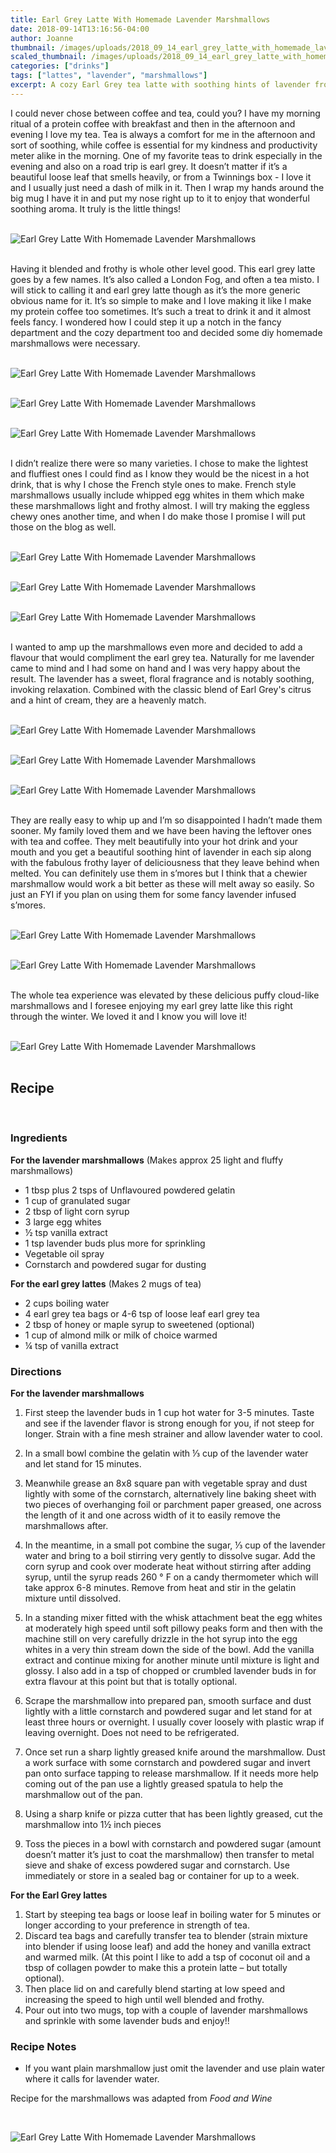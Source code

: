 ```yaml
---
title: Earl Grey Latte With Homemade Lavender Marshmallows
date: 2018-09-14T13:16:56-04:00
author: Joanne
thumbnail: /images/uploads/2018_09_14_earl_grey_latte_with_homemade_lavender_marshmallows_1.jpg
scaled_thumbnail: /images/uploads/2018_09_14_earl_grey_latte_with_homemade_lavender_marshmallows_0.jpg
categories: ["drinks"]
tags: ["lattes", "lavender", "marshmallows"]
excerpt: A cozy Earl Grey tea latte with soothing hints of lavender from the infused fluffy and light French style marshmallows
---
```


I could never chose between coffee and tea, could you? I have my morning ritual of a protein coffee with breakfast and then in the afternoon and evening I love my tea. Tea is always a comfort for me in the afternoon and sort of soothing, while coffee is essential for my kindness and productivity meter alike in the morning. One of my favorite teas to drink especially in the evening and also on a road trip is earl grey. It doesn’t matter if it’s a beautiful loose leaf that smells heavily, or from a Twinnings box - I love it and I usually just need a dash of milk in it. Then I wrap my hands around the big mug I have it in and put my nose right up to it to enjoy that wonderful soothing aroma. It truly is the little things!
</br>
</br>

![Earl Grey Latte With Homemade Lavender Marshmallows](/images/uploads/2018_09_14_earl_grey_latte_with_homemade_lavender_marshmallows_2.jpg)
</br>
</br>

Having it blended and frothy is whole other level good. This earl grey latte goes by a few names. It’s also called a London Fog, and often a tea misto. I will stick to calling it and earl grey latte though as it’s the more generic obvious name for it. It’s so simple to make and I love making it like I make my protein coffee too sometimes. It’s such a treat to drink it and it almost feels fancy. I wondered how I could step it up a notch in the fancy department and the cozy department too and decided some diy homemade marshmallows were necessary.
</br>
</br>

![Earl Grey Latte With Homemade Lavender Marshmallows](/images/uploads/2018_09_14_earl_grey_latte_with_homemade_lavender_marshmallows_3.jpg)
</br>
</br>

![Earl Grey Latte With Homemade Lavender Marshmallows](/images/uploads/2018_09_14_earl_grey_latte_with_homemade_lavender_marshmallows_4.jpg)
</br>
</br>

![Earl Grey Latte With Homemade Lavender Marshmallows](/images/uploads/2018_09_14_earl_grey_latte_with_homemade_lavender_marshmallows_5.jpg)
</br>
</br>

I didn’t realize there were so many varieties. I chose to make the lightest and fluffiest ones I could find as I know they would be the nicest in a hot drink, that is why I chose the French style ones to make. French style marshmallows usually include whipped egg whites in them which make these marshmallows light and frothy almost. I will try making the eggless chewy ones another time, and when I do make those I promise I will put those on the blog as well.
</br>
</br>

![Earl Grey Latte With Homemade Lavender Marshmallows](/images/uploads/2018_09_14_earl_grey_latte_with_homemade_lavender_marshmallows_6.jpg)
</br>
</br>

![Earl Grey Latte With Homemade Lavender Marshmallows](/images/uploads/2018_09_14_earl_grey_latte_with_homemade_lavender_marshmallows_7.jpg)
</br>
</br>

![Earl Grey Latte With Homemade Lavender Marshmallows](/images/uploads/2018_09_14_earl_grey_latte_with_homemade_lavender_marshmallows_8.jpg)
</br>
</br>

I wanted to amp up the marshmallows even more and decided to add a flavour that would compliment the earl grey tea. Naturally for me lavender came to mind and I had some on hand and I was very happy about the result. The lavender has a sweet, floral fragrance and is notably soothing, invoking relaxation. Combined with the classic blend of Earl Grey's citrus and a hint of cream, they are a heavenly match.
</br>
</br>

![Earl Grey Latte With Homemade Lavender Marshmallows](/images/uploads/2018_09_14_earl_grey_latte_with_homemade_lavender_marshmallows_9.jpg)
</br>
</br>

![Earl Grey Latte With Homemade Lavender Marshmallows](/images/uploads/2018_09_14_earl_grey_latte_with_homemade_lavender_marshmallows_10.jpg)
</br>
</br>

![Earl Grey Latte With Homemade Lavender Marshmallows](/images/uploads/2018_09_14_earl_grey_latte_with_homemade_lavender_marshmallows_11.jpg)
</br>
</br>

They are really easy to whip up and I’m so disappointed I hadn’t made them sooner. My family loved them and we have been having the leftover ones with tea and coffee. They melt beautifully into your hot drink and your mouth and you get a beautiful soothing hint of lavender in each sip along with the fabulous frothy layer of deliciousness that they leave behind when melted. You can definitely use them in s’mores but I think that a chewier marshmallow would work a bit better as these will melt away so easily. So just an FYI if you plan on using them for some fancy lavender infused s’mores.
</br>
</br>

![Earl Grey Latte With Homemade Lavender Marshmallows](/images/uploads/2018_09_14_earl_grey_latte_with_homemade_lavender_marshmallows_12.jpg)
</br>
</br>

![Earl Grey Latte With Homemade Lavender Marshmallows](/images/uploads/2018_09_14_earl_grey_latte_with_homemade_lavender_marshmallows_13.jpg)
</br>
</br>

The whole tea experience was elevated by these delicious puffy cloud-like marshmallows and I foresee enjoying my earl grey latte like this right through the winter. We loved it and I know you will love it!
</br>
</br>

![Earl Grey Latte With Homemade Lavender Marshmallows](/images/uploads/2018_09_14_earl_grey_latte_with_homemade_lavender_marshmallows_14.jpg)
</br>
</br>

## Recipe
</br>

### Ingredients

__For the lavender marshmallows__ (Makes approx 25 light and fluffy marshmallows)

* 1 tbsp plus 2 tsps of Unflavoured powdered gelatin
* 1 cup of granulated sugar
* 2 tbsp of light corn syrup
* 3 large egg whites
* &frac12; tsp vanilla extract
* 1 tsp lavender buds plus more for sprinkling
* Vegetable oil spray
* Cornstarch and powdered sugar for dusting

__For the earl grey lattes__
(Makes 2 mugs of tea)

* 2 cups boiling water
* 4 earl grey tea bags or 4-6 tsp of loose leaf earl grey tea
* 2 tbsp of honey or maple syrup to sweetened (optional)
* 1 cup of almond milk or milk of choice warmed
* &frac14; tsp of vanilla extract

### Directions

__For the lavender marshmallows__

1. First steep the lavender buds in 1 cup hot water for 3-5 minutes. Taste and see if the lavender flavor is strong enough for you, if not steep for longer. Strain with a fine mesh strainer and allow lavender water to cool.

2. In a small bowl combine the gelatin with &frac13; cup of the lavender water and let stand for 15 minutes.

3. Meanwhile grease an 8x8 square pan with vegetable spray and dust lightly with some of the cornstarch, alternatively line baking sheet with two pieces of overhanging foil or parchment paper greased, one across the length of it and one across width of it to easily remove the marshmallows after.

4. In the meantime, in a small pot combine the sugar, &frac13; cup of the lavender water and bring to a boil stirring very gently to dissolve sugar. Add the corn syrup and cook over moderate heat without stirring after adding syrup, until the syrup reads 260 &deg; F on a candy thermometer which will take approx 6-8 minutes. Remove from heat and stir in the gelatin mixture until dissolved.

5. In a standing mixer fitted with the whisk attachment beat the egg whites at moderately high speed until soft pillowy peaks form and then with the machine still on very carefully drizzle in the hot syrup into the egg whites in a very thin stream down the side of the bowl. Add the vanilla extract and continue mixing for another minute until mixture is light and glossy. I also add in a tsp of chopped or crumbled lavender buds in for extra flavour at this point but that is totally optional.

6. Scrape the marshmallow into prepared pan, smooth surface and dust lightly with a little cornstarch and powdered sugar and let stand for at least three hours or overnight. I usually cover loosely with plastic wrap if leaving overnight. Does not need to be refrigerated.

7. Once set run a sharp lightly greased knife around the marshmallow. Dust a work surface with some cornstarch and powdered sugar and invert pan onto surface tapping to release marshmallow. If it needs more help coming out of the pan use a lightly greased spatula to help the marshmallow out of the pan.

8. Using a sharp knife or pizza cutter that has been lightly greased, cut the marshmallow into 1&frac12; inch pieces

9. Toss the pieces in a bowl with cornstarch and powdered sugar (amount doesn’t matter it’s just to coat the marshmallow) then transfer to metal sieve and shake of excess powdered sugar and cornstarch. Use immediately or store in a sealed bag or container for up to a week.

__For the Earl Grey lattes__

1. Start by steeping tea bags or loose leaf in boiling water for 5 minutes or longer according to your preference in strength of tea. 
2. Discard tea bags and carefully transfer tea to blender (strain mixture into blender if using loose leaf) and add the honey and vanilla extract and warmed milk. (At this point I like to add a tsp of coconut oil and a tbsp of collagen powder to make this a protein latte – but totally optional). 
3. Then place lid on and carefully blend starting at low speed and increasing the speed to high until well blended and frothy.
4. Pour out into two mugs, top with a couple of lavender marshmallows and sprinkle with some lavender buds and enjoy!!

### Recipe Notes

* If you want plain marshmallow just omit the lavender and use plain water where it calls for lavender water.

Recipe for the marshmallows was adapted from _Food and Wine_

</br>

![Earl Grey Latte With Homemade Lavender Marshmallows](/images/uploads/2018_09_14_earl_grey_latte_with_homemade_lavender_marshmallows_15.jpg)
